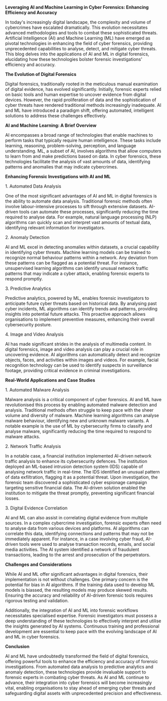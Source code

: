 **Leveraging AI and Machine Learning in Cyber Forensics: Enhancing Efficiency and Accuracy**

In today's increasingly digital landscape, the complexity and volume of
cybercrimes have escalated dramatically. This evolution necessitates advanced
methodologies and tools to combat these sophisticated threats. Artificial
Intelligence (AI) and Machine Learning (ML) have emerged as pivotal technologies
in enhancing the field of cyber forensics, providing unprecedented capabilities
to analyse, detect, and mitigate cyber threats. This blog delves into the
applications of AI and ML in digital forensics, elucidating how these
technologies bolster forensic investigations' efficiency and accuracy.

**The Evolution of Digital Forensics**

Digital forensics, traditionally rooted in the meticulous manual examination of
digital evidence, has evolved significantly. Initially, forensic experts relied
on basic tools and human expertise to uncover evidence from digital devices.
However, the rapid proliferation of data and the sophistication of cyber threats
have rendered traditional methods increasingly inadequate. AI and ML have
introduced a paradigm shift, offering automated, intelligent solutions to
address these challenges effectively.

**AI and Machine Learning: A Brief Overview**

AI encompasses a broad range of technologies that enable machines to perform
tasks that typically require human intelligence. These tasks include learning,
reasoning, problem-solving, perception, and language understanding. ML, a subset
of AI, involves algorithms that allow computers to learn from and make
predictions based on data. In cyber forensics, these technologies facilitate the
analysis of vast amounts of data, identifying patterns and anomalies that may
indicate cybercrimes.

**Enhancing Forensic Investigations with AI and ML**

1\. Automated Data Analysis

One of the most significant advantages of AI and ML in digital forensics is the
ability to automate data analysis. Traditional forensic methods often involve
labour-intensive processes to sift through extensive datasets. AI-driven tools
can automate these processes, significantly reducing the time required to
analyse data. For example, natural language processing (NLP) algorithms can
quickly scan and interpret vast amounts of textual data, identifying relevant
information for investigators.

2\. Anomaly Detection

AI and ML excel in detecting anomalies within datasets, a crucial capability in
identifying cyber threats. Machine learning models can be trained to recognize
normal behaviour patterns within a network. Any deviation from these patterns
can be flagged as a potential threat. For instance, unsupervised learning
algorithms can identify unusual network traffic patterns that may indicate a
cyber attack, enabling forensic experts to respond promptly.

3\. Predictive Analytics

Predictive analytics, powered by ML, enables forensic investigators to
anticipate future cyber threats based on historical data. By analysing past
cyber incidents, ML algorithms can identify trends and patterns, providing
insights into potential future attacks. This proactive approach allows
organisations to implement preventive measures, enhancing their overall
cybersecurity posture.

4\. Image and Video Analysis

AI has made significant strides in the analysis of multimedia content. In
digital forensics, image and video analysis can play a crucial role in
uncovering evidence. AI algorithms can automatically detect and recognize
objects, faces, and activities within images and videos. For example, facial
recognition technology can be used to identify suspects in surveillance footage,
providing critical evidence in criminal investigations.

**Real-World Applications and Case Studies**

1\. Automated Malware Analysis

Malware analysis is a critical component of cyber forensics. AI and ML have
revolutionised this process by enabling automated malware detection and
analysis. Traditional methods often struggle to keep pace with the sheer volume
and diversity of malware. Machine learning algorithms can analyse malware
behaviour, identifying new and unknown malware variants. A notable example is
the use of ML by cybersecurity firms to classify and analyse malware,
significantly reducing the time required to respond to malware attacks.

2\. Network Traffic Analysis

In a notable case, a financial institution implemented AI-driven network traffic
analysis to enhance its cybersecurity defences. The institution deployed an
ML-based intrusion detection system (IDS) capable of analysing network traffic
in real-time. The IDS identified an unusual pattern of data exfiltration,
flagging it as a potential threat. Upon investigation, the forensic team
discovered a sophisticated cyber espionage campaign targeting sensitive
financial data. The AI-driven solution enabled the institution to mitigate the
threat promptly, preventing significant financial losses.

3\. Digital Evidence Correlation

AI and ML can also assist in correlating digital evidence from multiple sources.
In a complex cybercrime investigation, forensic experts often need to analyse
data from various devices and platforms. AI algorithms can correlate this data,
identifying connections and patterns that may not be immediately apparent. For
instance, in a case involving cyber fraud, AI-driven tools were used to analyse
transaction records, emails, and social media activities. The AI system
identified a network of fraudulent transactions, leading to the arrest and
prosecution of the perpetrators.

**Challenges and Considerations**

While AI and ML offer significant advantages in digital forensics, their
implementation is not without challenges. One primary concern is the potential
for bias in AI algorithms. If the training data used to develop ML models is
biassed, the resulting models may produce skewed results. Ensuring the accuracy
and reliability of AI-driven forensic tools requires rigorous testing and
validation.

Additionally, the integration of AI and ML into forensic workflows necessitates
specialised expertise. Forensic investigators must possess a deep understanding
of these technologies to effectively interpret and utilise the insights
generated by AI systems. Continuous training and professional development are
essential to keep pace with the evolving landscape of AI and ML in cyber
forensics.

**Conclusion**

AI and ML have undoubtedly transformed the field of digital forensics, offering
powerful tools to enhance the efficiency and accuracy of forensic
investigations. From automated data analysis to predictive analytics and anomaly
detection, these technologies provide invaluable support to forensic experts in
combating cyber threats. As AI and ML continue to advance, their integration
into cyber forensics will become increasingly vital, enabling organisations to
stay ahead of emerging cyber threats and safeguarding digital assets with
unprecedented precision and effectiveness.
